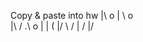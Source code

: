 Copy & paste into hw
            |\    o
            |  \    o   
        |\ /    .\ o
        | |       (
        |/ \     /
            |  /
             |/ 
